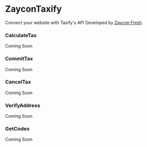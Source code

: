 # ZayconTaxify
Connect your website with Taxify's API
Developed by [Zaycon Fresh](https://www.zayconfresh.com)

### CalculateTax
Coming Soon

### CommitTax
Coming Soon

### CancelTax
Coming Soon

### VerifyAddress
Coming Soon

### GetCodes
Coming Soon
